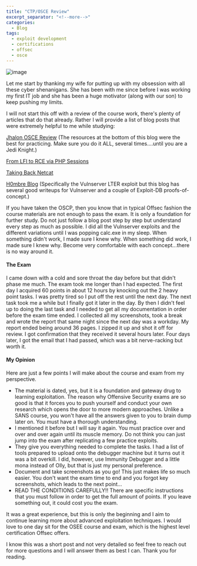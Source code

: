 ```yaml
---
title: "CTP/OSCE Review"
excerpt_separator: "<!--more-->"
categories:
  - Blog
tags:
  - exploit development
  - certifications
  - offsec
  - osce
---
```

![image](https://user-images.githubusercontent.com/29740744/114961611-24a33e00-9e37-11eb-9f76-a076b1e8cdf0.png)

Let me start by thanking my wife for putting up with my obsession with all these cyber shenanigans. She has been with me since before I was working my first IT job and she has been a huge motivator (along with our son) to keep pushing my limits.

I will not start this off with a review of the course work, there's plenty of articles that do that already. Rather I will provide a list of blog posts that were extremely helpful to me while studying:

[Jhalon OSCE Review](https://jhalon.github.io/OSCE-Review/) (The resources at the bottom of this blog were the best for practicing. Make sure you do it ALL, several times....until you are a Jedi Knight.)

[From LFI to RCE via PHP Sessions](https://www.rcesecurity.com/2017/08/from-lfi-to-rce-via-php-sessions/)

[Taking Back Netcat](https://www.linkedin.com/redir/general-malware-page?url=https%3A%2F%2Fdl%2epacketstormsecurity%2enet%2Fpapers%2Fvirus%2FTaking_Back_Netcat%2epdf)

[H0mbre Blog](https://h0mbre.github.io/page4/) (Specifically the Vulnserver LTER exploit but this blog has several good writeups for Vulnserver and a couple of Exploit-DB proofs-of-concept.)

If you have taken the OSCP, then you know that in typical Offsec fashion the course materials are not enough to pass the exam. It is only a foundation for further study. Do not just follow a blog post step by step but understand every step as much as possible. I did all the Vulnserver exploits and the different variations until I was popping calc.exe in my sleep. When something didn't work, I made sure I knew why. When something did work, I made sure I knew why. Become very comfortable with each concept...there is no way around it.

#### The Exam
I came down with a cold and sore throat the day before but that didn't phase me much. The exam took me longer than I had expected. The first day I acquired 60 points in about 12 hours by knocking out the 2 heavy point tasks. I was pretty tired so I put off the rest until the next day. The next task took me a while but I finally got it later in the day. By then I didn't feel up to doing the last task and I needed to get all my documentation in order before the exam time ended. I collected all my screenshots, took a break and wrote the report that same night since the next day was a workday. My report ended being around 36 pages. I zipped it up and shot it off for review. I got confirmation that they received it several hours later. Four days later, I got the email that I had passed, which was a bit nerve-racking but worth it.

#### My Opinion
Here are just a few points I will make about the course and exam from my perspective.

- The material is dated, yes, but it is a foundation and gateway drug to learning exploitation. The reason why Offensive Security exams are so good is that it forces you to push yourself and conduct your own research which opens the door to more modern approaches. Unlike a SANS course, you won't have all the answers given to you to brain dump later on. You must have a thorough understanding.
- I mentioned it before but I will say it again. You must practice over and over and over again until its muscle memory. Do not think you can just jump into the exam after replicating a few practice exploits.
- They give you everything needed to complete the tasks. I had a list of tools prepared to upload onto the debugger machine but it turns out it was a bit overkill. I did, however, use Immunity Debugger and a little mona instead of Olly, but that is just my personal preference.
- Document and take screenshots as you go! This just makes life so much easier. You don't want the exam time to end and you forgot key screenshots, which leads to the next point...
- READ THE CONDITIONS CAREFULLY!! There are specific instructions that you must follow in order to get the full amount of points. If you leave something out, it could cost you the exam.

It was a great experience, but this is only the beginning and I aim to continue learning more about advanced exploitation techniques. I would love to one day sit for the OSEE course and exam, which is the highest level certification Offsec offers.

I know this was a short post and not very detailed so feel free to reach out for more questions and I will answer them as best I can. Thank you for reading.
